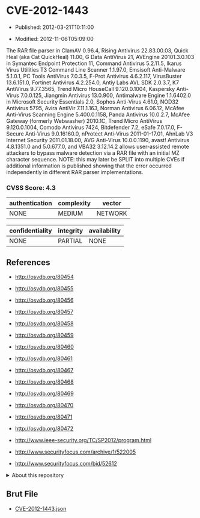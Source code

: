 # CVE-2012-1443

- Published: 2012-03-21T10:11:00

- Modified: 2012-11-06T05:09:00

The RAR file parser in ClamAV 0.96.4, Rising Antivirus 22.83.00.03, Quick Heal (aka Cat QuickHeal) 11.00, G Data AntiVirus 21, AVEngine 20101.3.0.103 in Symantec Endpoint Protection 11, Command Antivirus 5.2.11.5, Ikarus Virus Utilities T3 Command Line Scanner 1.1.97.0, Emsisoft Anti-Malware 5.1.0.1, PC Tools AntiVirus 7.0.3.5, F-Prot Antivirus 4.6.2.117, VirusBuster 13.6.151.0, Fortinet Antivirus 4.2.254.0, Antiy Labs AVL SDK 2.0.3.7, K7 AntiVirus 9.77.3565, Trend Micro HouseCall 9.120.0.1004, Kaspersky Anti-Virus 7.0.0.125, Jiangmin Antivirus 13.0.900, Antimalware Engine 1.1.6402.0 in Microsoft Security Essentials 2.0, Sophos Anti-Virus 4.61.0, NOD32 Antivirus 5795, Avira AntiVir 7.11.1.163, Norman Antivirus 6.06.12, McAfee Anti-Virus Scanning Engine 5.400.0.1158, Panda Antivirus 10.0.2.7, McAfee Gateway (formerly Webwasher) 2010.1C, Trend Micro AntiVirus 9.120.0.1004, Comodo Antivirus 7424, Bitdefender 7.2, eSafe 7.0.17.0, F-Secure Anti-Virus 9.0.16160.0, nProtect Anti-Virus 2011-01-17.01, AhnLab V3 Internet Security 2011.01.18.00, AVG Anti-Virus 10.0.0.1190, avast! Antivirus 4.8.1351.0 and 5.0.677.0, and VBA32 3.12.14.2 allows user-assisted remote attackers to bypass malware detection via a RAR file with an initial MZ character sequence.  NOTE: this may later be SPLIT into multiple CVEs if additional information is published showing that the error occurred independently in different RAR parser implementations.

### CVSS Score: **4.3**

| authentication | complexity | vector |
| --- | --- | --- |
| NONE | MEDIUM | NETWORK |

| confidentiality | integrity | availability |
| --- | --- | --- |
| NONE | PARTIAL | NONE |

## References

* http://osvdb.org/80454

* http://osvdb.org/80455

* http://osvdb.org/80456

* http://osvdb.org/80457

* http://osvdb.org/80458

* http://osvdb.org/80459

* http://osvdb.org/80460

* http://osvdb.org/80461

* http://osvdb.org/80467

* http://osvdb.org/80468

* http://osvdb.org/80469

* http://osvdb.org/80470

* http://osvdb.org/80471

* http://osvdb.org/80472

* http://www.ieee-security.org/TC/SP2012/program.html

* http://www.securityfocus.com/archive/1/522005

* http://www.securityfocus.com/bid/52612

<details>
<summary>About this repository</summary> 

  This repository is part of the project [Live Hack CVE](https://github.com/Live-Hack-CVE). Main website can be found [www.live-hack.org](https://www.live-hack.org) 
  
  Made by [Sn0wAlice](https://github.com/Sn0wAlice) for the people that care about security and need to have a feed of the latest CVEs. Hope you enjoy it, don't forget to star the repo and follow me on [Twitter](https://twitter.com/Sn0wAlice) and [Github](https://github.com/Sn0wAlice). And that is my [personnal website](https://www.alice-snow.me/)

  - [Home Page](https://github.com/Live-Hack-CVE)
  - [Framework](https://github.com/Live-Hack-CVE/cve-framework)
  - [CVE database](https://github.com/Live-Hack-CVE/full_database)
  - [Changelog](https://github.com/Live-Hack-CVE/Changelog)
</details>

## Brut File

* [CVE-2012-1443.json](https://raw.githubusercontent.com/Live-Hack-CVE/full_database/main/cves/2012/CVE-2012-1443.json)

